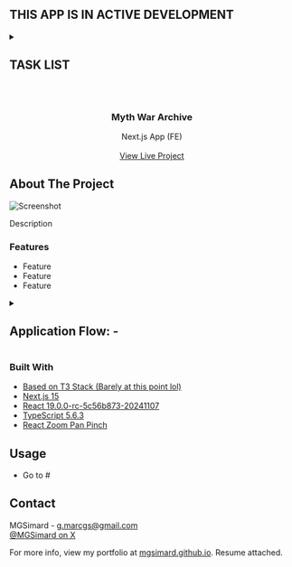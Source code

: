 ## THIS APP IS IN ACTIVE DEVELOPMENT

<details>
<summary><h2>TASK LIST<h2></summary>

- [ ] Decide on a threshold for 3rd party image hosting (100kb+?)
- [ ] For map assets, show a compressed webp of fullmap and offer a zipped download of all jpg tiles
- [ ] Decide on page subnav icons - bland svgs vs in-game UI icons
- [ ] Prettify h3 section headers
- [ ] Add class icons to races section, or full character images
- [ ] Prettify h4 section headings
- [ ] Fill out regions section
- [ ] Figure out if I want gold gradient lettering for nav icons & text (at least core ones)
- [ ] Figure out if I want header backgrounds in pages
- [ ] Nested ul submenu in nav links
- [ ] Decide if I want page footer or nav footer (icons etc)
- [ ] Think about adding a Guides page with more in-depth info for classes, guides etc rather than lore.

</details>

<br/>
<div align="center">

<h3 align="center">Myth War Archive</h3>
<p align="center">
Next.js App (FE)
<br/>
<br/>
<a href="#">View Live Project</a>
</p>
</div>

## About The Project

![Screenshot](#)

Description

### Features

- Feature
- Feature
- Feature

<details>
<summary><h2>Application Flow: -</h2></summary>
<p>Desc</p>

1. Stuff

</details>

### Built With

- [Based on T3 Stack (Barely at this point lol)](https://create.t3.gg/)
- [Next.js 15](https://nextjs.org/)
- [React 19.0.0-rc-5c56b873-20241107](https://react.dev/)
- [TypeScript 5.6.3](https://www.typescriptlang.org/)
- [React Zoom Pan Pinch](https://github.com/BetterTyped/react-zoom-pan-pinch)

## Usage

- Go to #

## Contact

MGSimard - g.marcgs@gmail.com  
[@MGSimard on X](https://x.com/MGSimard)

For more info, view my portfolio at [mgsimard.github.io](https://mgsimard.github.io). Resume attached.
